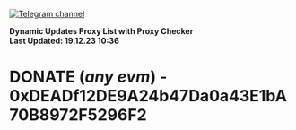 [![Telegram channel](https://img.shields.io/endpoint?url=https://runkit.io/damiankrawczyk/telegram-badge/branches/master?url=https://t.me/n4z4v0d)](https://t.me/n4z4v0d) 

**Dynamic Updates Proxy List with Proxy Checker**  
**Last Updated: 19.12.23 10:36**

# DONATE (_any evm_) - 0xDEADf12DE9A24b47Da0a43E1bA70B8972F5296F2
